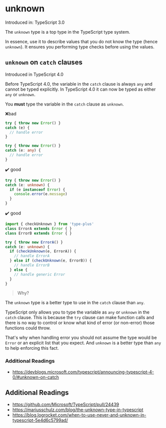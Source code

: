 # unknown

Introduced in: TypeScript 3.0

The `unknown` type is a top type in the TypeScript type system.

In essence, use it to describe values that you do not know the type (hence `unknown`).
It ensures you performing type checks before using the values.

## `unknown` on `catch` clauses

Introduced in TypeScript 4.0

Before TypeScript 4.0, the variable in the `catch` clause is always `any` and cannot be typed explicitly.
In TypeScript 4.0 it can now be typed as either `any` or `unknown`.

You **must** type the variable in the `catch` clause as `unknown`.

❌bad

```ts file=../../examples/unknown/standard/catch-clauses.bad.ts
try { throw new Error() }
catch (e) {
  // handle error
}

try { throw new Error() }
catch (e: any) {
  // handle error
}

```

✔️ good

```ts file=../../examples/unknown/standard/catch-clauses.good.ts
try { throw new Error() }
catch (e: unknown) {
  if (e instanceof Error) {
    console.error(e.message)
  }
}

```

✔️ good

```ts file=../../examples/unknown/standard/catch-clauses.type-plus.good.ts
import { checkUnknown } from 'type-plus'
class ErrorA extends Error { }
class ErrorB extends Error { }

try { throw new ErrorA() }
catch (e: unknown) {
  if (checkUnknown(e, ErrorA)) {
    // handle ErrorA
  } else if (checkUnknown(e, ErrorB)) {
    // handle ErrorB
  } else {
    // handle generic Error
  }
}

```

> Why?

The `unknown` type is a better type to use in the `catch` clause than `any`.

TypeScript only allows you to type the variable as `any` or `unknown` in the `catch` clause.
This is because the `try` clause can make function calls
and there is no way to control or know what kind of error (or non-error) those functions could throw.

That's why when handling error you should not assume the type would be `Error` or an explicit list that you expect.
And `unknown` is a better type than `any` to help enforcing this fact.

### Additional Readings

- <https://devblogs.microsoft.com/typescript/announcing-typescript-4-0/#unknown-on-catch>

## Additional Readings

- <https://github.com/Microsoft/TypeScript/pull/24439>
- <https://mariusschulz.com/blog/the-unknown-type-in-typescript>
- <https://blog.logrocket.com/when-to-use-never-and-unknown-in-typescript-5e4d6c5799ad/>
